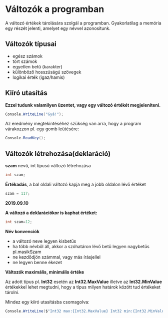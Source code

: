﻿# Változók a programban

A változó értékek tárolására szolgál a programban.
Gyakorlatilag a memória egy részét jelenti, amelyet
egy névvel azonosítunk.

## Változók típusai

- egész számok
- tört számok
- egyetlen betű (karakter)
- különböző hosszúságú szövegek
- logikai érték (igaz/hamis)

## Kiíró utasítás

**Ezzel tudunk valamilyen üzentet, vagy egy változó értékét megjeleníteni.**

```C#
Console.WriteLine("Gyá!");
```

Az eredmény megtekintéséhez szükség van arra, hogy a program várakozzon pl. egy gomb leütésére:
```c#
Console.ReadKey();
```
## Változók létrehozása(deklaráció)

**szam** nevű, int típusú változó létrehozása
```C#
int szam;
```

**Értékadás**, a bal oldali változó kapja meg a jobb
oldalon lévő értéket

```C#
szam = 117;
```
**2019.09.10**

**A változó a deklarációkor is kaphat értéket:**

```C#
int szam=12;
```

**Név konvenciók**

 - a változó neve legyen kisbetűs
 - ha több névből áll, akkor a szóhatáron lévő betű legyen nagybetűs pl.masikSzam
 - ne kezdődjön számmal, vagy más írásjellel
 - ne legyen benne ékezet

**Változók maximális, minimális értéke**

Az adott típus pl. **Int32** esetén az **Int32.MaxValue** illetve az **Int32.MinValue** értékekkel lehet megtudni, hogy a típus milyen határok között tud értékeket tárolni.

Mindez egy kiíró utasításba csomagolva:
```c#
Console.WriteLine($"Int32 max:{Int32.MaxValue} Int32 min:{Int32.MinValue}");
```